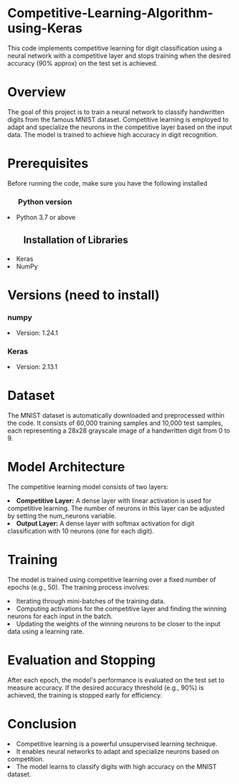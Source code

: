 # Competitive-Learning-Algorithm-using-Keras
This code implements competitive learning for digit classification using a neural network with a competitive layer and stops training when the desired accuracy (90% approx) on the test set is achieved.

<h1> Overview </h1>
<p> The goal of this project is to train a neural network to classify handwritten digits from the famous MNIST dataset. Competitive learning is employed to adapt and specialize the neurons in the competitive layer based on the input data. The model is trained to achieve high accuracy in digit recognition.</p>

<h1> Prerequisites </h1>
<p>Before running the code, make sure you have the following installed</p>
<ul> <h3> Python version </h3> </ul> 
  <li> Python 3.7 or above </li>
  
  <h2><ul> Installation of Libraries </ul></h2>
     <li>Keras</li>
     <li>NumPy</li>
     
     
 <h1>Versions (need to install)</h1>
     <h3>numpy</h3>
       <li>Version: 1.24.1</li>
     <h3>Keras</h3>
        <li>Version: 2.13.1</li>
    
<h1> Dataset </h1>
     <p> The MNIST dataset is automatically downloaded and preprocessed within the code. It consists of 60,000 training samples and 10,000 test samples, each representing a 28x28 grayscale image of a handwritten digit from 0 to 9.</p>
<h1> Model Architecture </h1>
<p>The competitive learning model consists of two layers:</p>
<li><b>Competitive Layer:</b> A dense layer with linear activation is used for competitive learning. The number of neurons in this layer can be adjusted by setting the num_neurons variable.</li>
<li><b>Output Layer:</b> A dense layer with softmax activation for digit classification with 10 neurons (one for each digit).</li>

<h1>Training</h1>
<p>The model is trained using competitive learning over a fixed number of epochs (e.g., 50). The training process involves:</p>
<li>Iterating through mini-batches of the training data.</li>
<li>Computing activations for the competitive layer and finding the winning neurons for each input in the batch.</li>
<li>Updating the weights of the winning neurons to be closer to the input data using a learning rate.</li>

<h1>Evaluation and Stopping</h1>
<p>After each epoch, the model's performance is evaluated on the test set to measure accuracy. If the desired accuracy threshold (e.g., 90%) is achieved, the training is stopped early for efficiency.</p>

<h1> Conclusion</h1>
<li>Competitive learning is a powerful unsupervised learning technique.</li>
<li>It enables neural networks to adapt and specialize neurons based on competition.</li>
<li>The model learns to classify digits with high accuracy on the MNIST dataset.</li>

     
